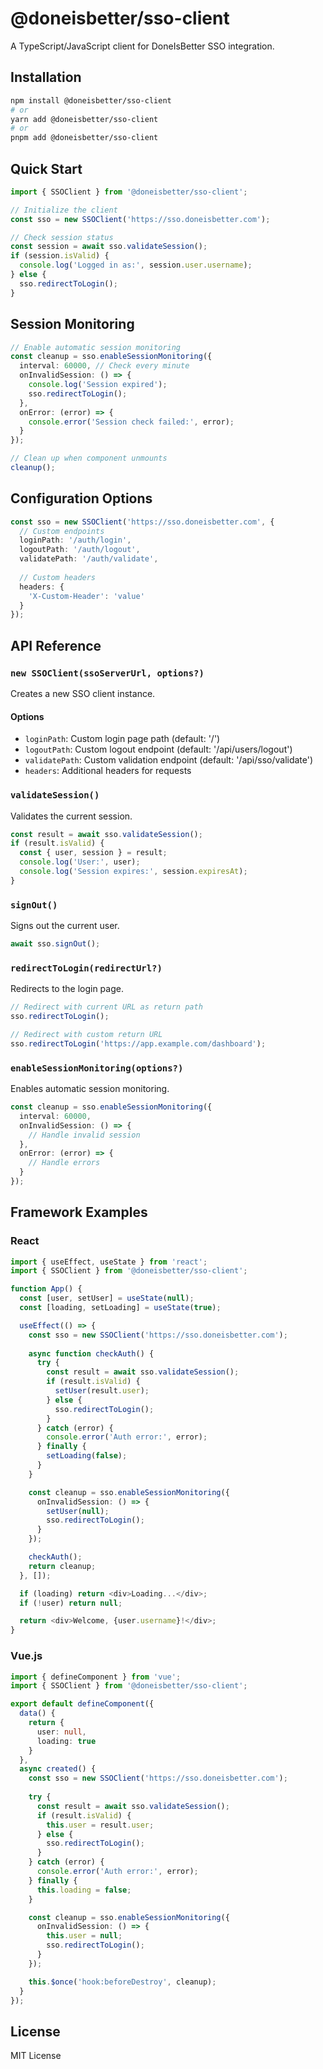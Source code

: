 # @doneisbetter/sso-client

A TypeScript/JavaScript client for DoneIsBetter SSO integration.

## Installation

```bash
npm install @doneisbetter/sso-client
# or
yarn add @doneisbetter/sso-client
# or
pnpm add @doneisbetter/sso-client
```

## Quick Start

```typescript
import { SSOClient } from '@doneisbetter/sso-client';

// Initialize the client
const sso = new SSOClient('https://sso.doneisbetter.com');

// Check session status
const session = await sso.validateSession();
if (session.isValid) {
  console.log('Logged in as:', session.user.username);
} else {
  sso.redirectToLogin();
}
```

## Session Monitoring

```typescript
// Enable automatic session monitoring
const cleanup = sso.enableSessionMonitoring({
  interval: 60000, // Check every minute
  onInvalidSession: () => {
    console.log('Session expired');
    sso.redirectToLogin();
  },
  onError: (error) => {
    console.error('Session check failed:', error);
  }
});

// Clean up when component unmounts
cleanup();
```

## Configuration Options

```typescript
const sso = new SSOClient('https://sso.doneisbetter.com', {
  // Custom endpoints
  loginPath: '/auth/login',
  logoutPath: '/auth/logout',
  validatePath: '/auth/validate',
  
  // Custom headers
  headers: {
    'X-Custom-Header': 'value'
  }
});
```

## API Reference

### `new SSOClient(ssoServerUrl, options?)`

Creates a new SSO client instance.

#### Options

- `loginPath`: Custom login page path (default: '/')
- `logoutPath`: Custom logout endpoint (default: '/api/users/logout')
- `validatePath`: Custom validation endpoint (default: '/api/sso/validate')
- `headers`: Additional headers for requests

### `validateSession()`

Validates the current session.

```typescript
const result = await sso.validateSession();
if (result.isValid) {
  const { user, session } = result;
  console.log('User:', user);
  console.log('Session expires:', session.expiresAt);
}
```

### `signOut()`

Signs out the current user.

```typescript
await sso.signOut();
```

### `redirectToLogin(redirectUrl?)`

Redirects to the login page.

```typescript
// Redirect with current URL as return path
sso.redirectToLogin();

// Redirect with custom return URL
sso.redirectToLogin('https://app.example.com/dashboard');
```

### `enableSessionMonitoring(options?)`

Enables automatic session monitoring.

```typescript
const cleanup = sso.enableSessionMonitoring({
  interval: 60000,
  onInvalidSession: () => {
    // Handle invalid session
  },
  onError: (error) => {
    // Handle errors
  }
});
```

## Framework Examples

### React

```typescript
import { useEffect, useState } from 'react';
import { SSOClient } from '@doneisbetter/sso-client';

function App() {
  const [user, setUser] = useState(null);
  const [loading, setLoading] = useState(true);

  useEffect(() => {
    const sso = new SSOClient('https://sso.doneisbetter.com');
    
    async function checkAuth() {
      try {
        const result = await sso.validateSession();
        if (result.isValid) {
          setUser(result.user);
        } else {
          sso.redirectToLogin();
        }
      } catch (error) {
        console.error('Auth error:', error);
      } finally {
        setLoading(false);
      }
    }

    const cleanup = sso.enableSessionMonitoring({
      onInvalidSession: () => {
        setUser(null);
        sso.redirectToLogin();
      }
    });

    checkAuth();
    return cleanup;
  }, []);

  if (loading) return <div>Loading...</div>;
  if (!user) return null;

  return <div>Welcome, {user.username}!</div>;
}
```

### Vue.js

```typescript
import { defineComponent } from 'vue';
import { SSOClient } from '@doneisbetter/sso-client';

export default defineComponent({
  data() {
    return {
      user: null,
      loading: true
    }
  },
  async created() {
    const sso = new SSOClient('https://sso.doneisbetter.com');
    
    try {
      const result = await sso.validateSession();
      if (result.isValid) {
        this.user = result.user;
      } else {
        sso.redirectToLogin();
      }
    } catch (error) {
      console.error('Auth error:', error);
    } finally {
      this.loading = false;
    }

    const cleanup = sso.enableSessionMonitoring({
      onInvalidSession: () => {
        this.user = null;
        sso.redirectToLogin();
      }
    });

    this.$once('hook:beforeDestroy', cleanup);
  }
});
```

## License

MIT License
